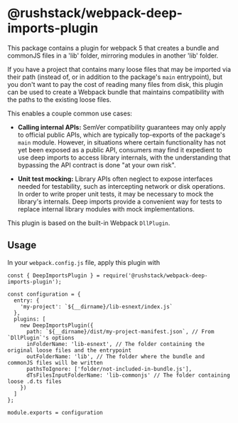 # @rushstack/webpack-deep-imports-plugin

This package contains a plugin for webpack 5 that creates a bundle and commonJS files in a 'lib' folder,
mirroring modules in another 'lib' folder.

If you have a project that contains many loose files that may be imported via their path (instead of, or in
addition to the package's `main` entrypoint), but you don't want to pay the cost of reading many files from disk,
this plugin can be used to create a Webpack bundle that maintains compatibility with the paths to the
existing loose files.

This enables a couple common use cases:

- **Calling internal APIs:** SemVer compatibility guarantees may only apply to official public APIs,
  which are typically top-exports of the package's `main` module. However, in situations where
  certain functionality has not yet been exposed as a public API, consumers may find it expedient
  to use deep imports to access library internals, with the understanding that bypassing the
  API contract is done "at your own risk".

- **Unit test mocking:** Library APIs often neglect to expose interfaces needed for
  testability, such as intercepting network or disk operations. In order to write proper
  unit tests, it may be necessary to mock the library's internals. Deep imports provide
  a convenient way for tests to replace internal library modules with mock implementations.

This plugin is based on the built-in Webpack `DllPlugin`.

## Usage

In your `webpack.config.js` file, apply this plugin with

```JS
const { DeepImportsPlugin } = require('@rushstack/webpack-deep-imports-plugin');

const configuration = {
  entry: {
    'my-project': `${__dirname}/lib-esnext/index.js`
  },
  plugins: [
    new DeepImportsPlugin({
      path: `${__dirname}/dist/my-project-manifest.json`, // From `DllPlugin`'s options
      inFolderName: 'lib-esnext', // The folder containing the original loose files and the entrypoint
      outFolderName: 'lib', // The folder where the bundle and commonJS files will be written
      pathsToIgnore: ['folder/not-included-in-bundle.js'],
      dTsFilesInputFolderName: 'lib-commonjs' // The folder containing loose .d.ts files
    })
  ]
};

module.exports = configuration
```
